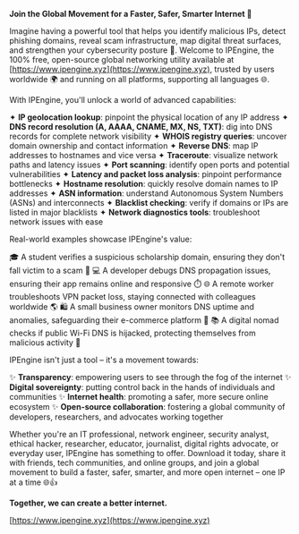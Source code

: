 **Join the Global Movement for a Faster, Safer, Smarter Internet 🚀**

Imagine having a powerful tool that helps you identify malicious IPs, detect phishing domains, reveal scam infrastructure, map digital threat surfaces, and strengthen your cybersecurity posture 🔐. Welcome to IPEngine, the 100% free, open-source global networking utility available at [https://www.ipengine.xyz](https://www.ipengine.xyz), trusted by users worldwide 🌍 and running on all platforms, supporting all languages 🌐.

With IPEngine, you'll unlock a world of advanced capabilities:

✦ **IP geolocation lookup**: pinpoint the physical location of any IP address
✦ **DNS record resolution (A, AAAA, CNAME, MX, NS, TXT)**: dig into DNS records for complete network visibility
✦ **WHOIS registry queries**: uncover domain ownership and contact information
✦ **Reverse DNS**: map IP addresses to hostnames and vice versa
✦ **Traceroute**: visualize network paths and latency issues
✦ **Port scanning**: identify open ports and potential vulnerabilities
✦ **Latency and packet loss analysis**: pinpoint performance bottlenecks
✦ **Hostname resolution**: quickly resolve domain names to IP addresses
✦ **ASN information**: understand Autonomous System Numbers (ASNs) and interconnects
✦ **Blacklist checking**: verify if domains or IPs are listed in major blacklists
✦ **Network diagnostics tools**: troubleshoot network issues with ease

Real-world examples showcase IPEngine's value:

🎓 A student verifies a suspicious scholarship domain, ensuring they don't fall victim to a scam 🚫
💻 A developer debugs DNS propagation issues, ensuring their app remains online and responsive ⏱️
🌐 A remote worker troubleshoots VPN packet loss, staying connected with colleagues worldwide 🌎
🛍️ A small business owner monitors DNS uptime and anomalies, safeguarding their e-commerce platform 💸
📚 A digital nomad checks if public Wi-Fi DNS is hijacked, protecting themselves from malicious activity 🤖

IPEngine isn't just a tool – it's a movement towards:

✨ **Transparency**: empowering users to see through the fog of the internet
✨ **Digital sovereignty**: putting control back in the hands of individuals and communities
✨ **Internet health**: promoting a safer, more secure online ecosystem
✨ **Open-source collaboration**: fostering a global community of developers, researchers, and advocates working together

Whether you're an IT professional, network engineer, security analyst, ethical hacker, researcher, educator, journalist, digital rights advocate, or everyday user, IPEngine has something to offer. Download it today, share it with friends, tech communities, and online groups, and join a global movement to build a faster, safer, smarter, and more open internet – one IP at a time 🌐👍

**Together, we can create a better internet.**

[https://www.ipengine.xyz](https://www.ipengine.xyz)